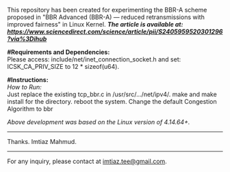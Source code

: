 This repository has been created for experimenting the BBR-A scheme proposed in "BBR Advanced (BBR-A) — reduced retransmissions with improved fairness" in Linux Kernel. ***The article is available at: https://www.sciencedirect.com/science/article/pii/S2405959520301296?via%3Dihub***

**#Requirements and Dependencies:** <br />
Please access: include/net/inet_connection_socket.h and set: ICSK_CA_PRIV_SIZE to 12 * sizeof(u64). <br />

**#Instructions:** <br />
*How to Run:* <br />
Just replace the existing tcp_bbr.c in /usr/src/.../net/ipv4/.
make and make install for the directory.
reboot the system.
Change the default Congestion Algorithm to bbr

*Above development was based on the Linux version of 4.14.64+.*

********************************************************

Thanks.
Imtiaz Mahmud.

********************************************************
For any inquiry, please contact at imtiaz.tee@gmail.com.
